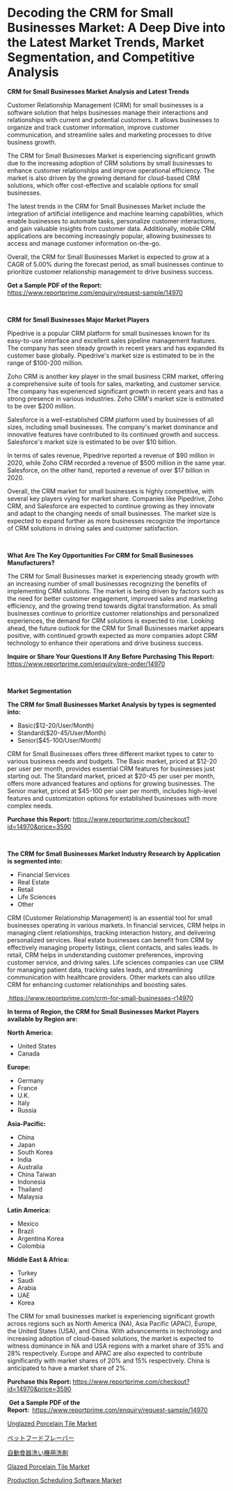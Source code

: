 <p><h1>Decoding the CRM for Small Businesses Market: A Deep Dive into the Latest Market Trends, Market Segmentation, and Competitive Analysis</h1></p><p><strong>CRM for Small Businesses Market Analysis and Latest Trends</strong></p>
<p><p>Customer Relationship Management (CRM) for small businesses is a software solution that helps businesses manage their interactions and relationships with current and potential customers. It allows businesses to organize and track customer information, improve customer communication, and streamline sales and marketing processes to drive business growth.</p><p>The CRM for Small Businesses Market is experiencing significant growth due to the increasing adoption of CRM solutions by small businesses to enhance customer relationships and improve operational efficiency. The market is also driven by the growing demand for cloud-based CRM solutions, which offer cost-effective and scalable options for small businesses.</p><p>The latest trends in the CRM for Small Businesses Market include the integration of artificial intelligence and machine learning capabilities, which enable businesses to automate tasks, personalize customer interactions, and gain valuable insights from customer data. Additionally, mobile CRM applications are becoming increasingly popular, allowing businesses to access and manage customer information on-the-go.</p><p>Overall, the CRM for Small Businesses Market is expected to grow at a CAGR of 5.00% during the forecast period, as small businesses continue to prioritize customer relationship management to drive business success.</p></p>
<p><strong>Get a Sample PDF of the Report:&nbsp;</strong> <a href="https://www.reportprime.com/enquiry/request-sample/14970">https://www.reportprime.com/enquiry/request-sample/14970</a></p>
<p>&nbsp;</p>
<p><strong>CRM for Small Businesses Major Market Players</strong></p>
<p><p>Pipedrive is a popular CRM platform for small businesses known for its easy-to-use interface and excellent sales pipeline management features. The company has seen steady growth in recent years and has expanded its customer base globally. Pipedrive's market size is estimated to be in the range of $100-200 million.</p><p>Zoho CRM is another key player in the small business CRM market, offering a comprehensive suite of tools for sales, marketing, and customer service. The company has experienced significant growth in recent years and has a strong presence in various industries. Zoho CRM's market size is estimated to be over $200 million.</p><p>Salesforce is a well-established CRM platform used by businesses of all sizes, including small businesses. The company's market dominance and innovative features have contributed to its continued growth and success. Salesforce's market size is estimated to be over $10 billion.</p><p>In terms of sales revenue, Pipedrive reported a revenue of $90 million in 2020, while Zoho CRM recorded a revenue of $500 million in the same year. Salesforce, on the other hand, reported a revenue of over $17 billion in 2020.</p><p>Overall, the CRM market for small businesses is highly competitive, with several key players vying for market share. Companies like Pipedrive, Zoho CRM, and Salesforce are expected to continue growing as they innovate and adapt to the changing needs of small businesses. The market size is expected to expand further as more businesses recognize the importance of CRM solutions in driving sales and customer satisfaction.</p></p>
<p>&nbsp;</p>
<p><strong>What Are The Key Opportunities For CRM for Small Businesses Manufacturers?</strong></p>
<p><p>The CRM for Small Businesses market is experiencing steady growth with an increasing number of small businesses recognizing the benefits of implementing CRM solutions. The market is being driven by factors such as the need for better customer engagement, improved sales and marketing efficiency, and the growing trend towards digital transformation. As small businesses continue to prioritize customer relationships and personalized experiences, the demand for CRM solutions is expected to rise. Looking ahead, the future outlook for the CRM for Small Businesses market appears positive, with continued growth expected as more companies adopt CRM technology to enhance their operations and drive business success.</p></p>
<p><strong>Inquire or Share Your Questions If Any Before Purchasing This Report:</strong> <a href="https://www.reportprime.com/enquiry/pre-order/14970">https://www.reportprime.com/enquiry/pre-order/14970</a></p>
<p>&nbsp;</p>
<p><strong>Market Segmentation</strong></p>
<p><strong>The CRM for Small Businesses Market Analysis by types is segmented into:</strong></p>
<p><ul><li>Basic($12-20/User/Month)</li><li>Standard($20-45/User/Month)</li><li>Senior($45-100/User/Month)</li></ul></p>
<p><p>CRM for Small Businesses offers three different market types to cater to various business needs and budgets. The Basic market, priced at $12-20 per user per month, provides essential CRM features for businesses just starting out. The Standard market, priced at $20-45 per user per month, offers more advanced features and options for growing businesses. The Senior market, priced at $45-100 per user per month, includes high-level features and customization options for established businesses with more complex needs.</p></p>
<p><strong>Purchase this Report:&nbsp;</strong><a href="https://www.reportprime.com/checkout?id=14970&price=3590">https://www.reportprime.com/checkout?id=14970&price=3590</a></p>
<p>&nbsp;</p>
<p><strong>The CRM for Small Businesses Market Industry Research by Application is segmented into:</strong></p>
<p><ul><li>Financial Services</li><li>Real Estate</li><li>Retail</li><li>Life Sciences</li><li>Other</li></ul></p>
<p><p>CRM (Customer Relationship Management) is an essential tool for small businesses operating in various markets. In financial services, CRM helps in managing client relationships, tracking interaction history, and delivering personalized services. Real estate businesses can benefit from CRM by effectively managing property listings, client contacts, and sales leads. In retail, CRM helps in understanding customer preferences, improving customer service, and driving sales. Life sciences companies can use CRM for managing patient data, tracking sales leads, and streamlining communication with healthcare providers. Other markets can also utilize CRM for enhancing customer relationships and boosting sales.</p></p>
<p><a href="https://www.reportprime.com/crm-for-small-businesses-r14970">&nbsp;https://www.reportprime.com/crm-for-small-businesses-r14970</a></p>
<p><strong>In terms of Region, the CRM for Small Businesses Market Players available by Region are:</strong></p>
<p>
    <p> <strong> North America: </strong>
        <ul>
            <li>United States</li>
            <li>Canada</li>
        </ul>
        </p> 
    <p> <strong> Europe: </strong>
        <ul>
            <li>Germany</li>
            <li>France</li>
            <li>U.K.</li>
            <li>Italy</li>
            <li>Russia</li>
        </ul>
        </p> 
    <p> <strong> Asia-Pacific: </strong>
        <ul>
            <li>China</li>
            <li>Japan</li>
            <li>South Korea</li>
            <li>India</li>
            <li>Australia</li>
            <li>China Taiwan</li>
            <li>Indonesia</li>
            <li>Thailand</li>
            <li>Malaysia</li>
        </ul>
        </p> 
    <p> <strong> Latin America: </strong>
        <ul>
            <li>Mexico</li>
            <li>Brazil</li>
            <li>Argentina Korea</li>
            <li>Colombia</li>
        </ul>
        </p> 
    <p> <strong> Middle East & Africa: </strong>
        <ul>
            <li>Turkey</li>
            <li>Saudi</li>
            <li>Arabia</li>
            <li>UAE</li>
            <li>Korea</li>
        </ul>
    </p>
    </p>
<p><p>The CRM for small businesses market is experiencing significant growth across regions such as North America (NA), Asia Pacific (APAC), Europe, the United States (USA), and China. With advancements in technology and increasing adoption of cloud-based solutions, the market is expected to witness dominance in NA and USA regions with a market share of 35% and 28% respectively. Europe and APAC are also expected to contribute significantly with market shares of 20% and 15% respectively. China is anticipated to have a market share of 2%.</p></p>
<p><strong>Purchase this Report: </strong><a href="https://www.reportprime.com/checkout?id=14970&price=3590">https://www.reportprime.com/checkout?id=14970&price=3590</a></p>
<p>&nbsp;<strong>Get a Sample PDF of the Report:&nbsp;&nbsp;</strong><a href="https://www.reportprime.com/enquiry/request-sample/14970">https://www.reportprime.com/enquiry/request-sample/14970</a></p>
<p><strong></strong></p>
<p><p><a href="https://www.linkedin.com/pulse/unglazed-porcelain-tile-market-size-reflecting-forecast-vdcme?trackingId=A9jIkramLpNaztSeAm3h9g%3D%3D">Unglazed Porcelain Tile Market</a></p><p><a href="https://medium.com/@isabeleterson7845/%E3%83%9A%E3%83%83%E3%83%88%E3%83%95%E3%83%BC%E3%83%89%E3%81%AE%E9%A2%A8%E5%91%B3%E5%B8%82%E5%A0%B4%E3%81%AE%E3%83%88%E3%83%AC%E3%83%B3%E3%83%89%E3%81%A8%E5%B8%82%E5%A0%B4%E5%88%86%E6%9E%90%E3%81%AF-2024%E5%B9%B4%E3%81%8B%E3%82%892031%E5%B9%B4%E3%81%BE%E3%81%A7%E3%81%AE%E6%9C%9F%E9%96%93%E3%81%AB%E4%BA%88%E6%B8%AC%E3%81%95%E3%82%8C%E3%81%A6%E3%81%84%E3%81%BE%E3%81%99-f9af95ff40d5">ペットフードフレーバー</a></p><p><a href="https://github.com/one-cool-chick/Market-Research-Report-List-1/blob/main/889856925732.md">自動食器洗い機用洗剤</a></p><p><a href="https://www.linkedin.com/pulse/glazed-porcelain-tile-market-dynamics-2024-2031-also-makte?trackingId=DiNLqpzm9dySjUs1DhWDtg%3D%3D">Glazed Porcelain Tile Market</a></p><p><a href="https://github.com/dimitrishawkinswaynenp91rgz/Market-Research-Report-List-2/blob/main/production-scheduling-software-market.md">Production Scheduling Software Market</a></p></p>